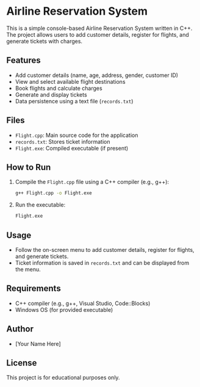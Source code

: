 # Airline Reservation System

This is a simple console-based Airline Reservation System written in C++. The project allows users to add customer details, register for flights, and generate tickets with charges.

## Features
- Add customer details (name, age, address, gender, customer ID)
- View and select available flight destinations
- Book flights and calculate charges
- Generate and display tickets
- Data persistence using a text file (`records.txt`)

## Files
- `Flight.cpp`: Main source code for the application
- `records.txt`: Stores ticket information
- `Flight.exe`: Compiled executable (if present)

## How to Run
1. Compile the `Flight.cpp` file using a C++ compiler (e.g., g++):
   ```sh
   g++ Flight.cpp -o Flight.exe
   ```
2. Run the executable:
   ```sh
   Flight.exe
   ```

## Usage
- Follow the on-screen menu to add customer details, register for flights, and generate tickets.
- Ticket information is saved in `records.txt` and can be displayed from the menu.

## Requirements
- C++ compiler (e.g., g++, Visual Studio, Code::Blocks)
- Windows OS (for provided executable)

## Author
- [Your Name Here]

## License
This project is for educational purposes only.
